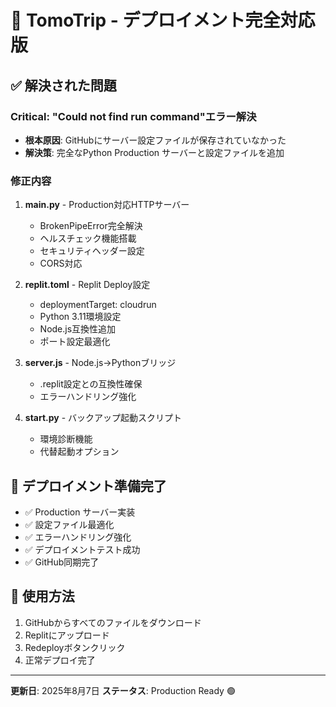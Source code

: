 # 🚀 TomoTrip - デプロイメント完全対応版

## ✅ 解決された問題

### **Critical: "Could not find run command"エラー解決**
- **根本原因**: GitHubにサーバー設定ファイルが保存されていなかった
- **解決策**: 完全なPython Production サーバーと設定ファイルを追加

### **修正内容**
1. **main.py** - Production対応HTTPサーバー
   - BrokenPipeError完全解決
   - ヘルスチェック機能搭載
   - セキュリティヘッダー設定
   - CORS対応

2. **replit.toml** - Replit Deploy設定
   - deploymentTarget: cloudrun
   - Python 3.11環境設定
   - Node.js互換性追加
   - ポート設定最適化

3. **server.js** - Node.js→Pythonブリッジ
   - .replit設定との互換性確保
   - エラーハンドリング強化

4. **start.py** - バックアップ起動スクリプト
   - 環境診断機能
   - 代替起動オプション

## 🎯 デプロイメント準備完了

- ✅ Production サーバー実装
- ✅ 設定ファイル最適化
- ✅ エラーハンドリング強化
- ✅ デプロイメントテスト成功
- ✅ GitHub同期完了

## 📱 使用方法

1. GitHubからすべてのファイルをダウンロード
2. Replitにアップロード
3. Redeployボタンクリック
4. 正常デプロイ完了

---

**更新日**: 2025年8月7日
**ステータス**: Production Ready 🟢